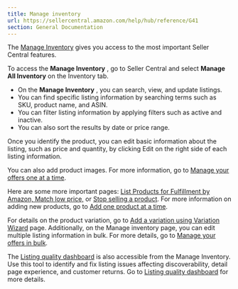 ```yaml
---
title: Manage inventory
url: https://sellercentral.amazon.com/help/hub/reference/G41
section: General Documentation
---
```


The [Manage Inventory](/inventory) gives you access to the most important
Seller Central features.

To access the **Manage Inventory** , go to Seller Central and select **Manage
All Inventory** on the Inventory tab.

  * On the **Manage Inventory** , you can search, view, and update listings. 
  * You can find specific listing information by searching terms such as SKU, product name, and ASIN.
  * You can filter listing information by applying filters such as active and inactive. 
  * You can also sort the results by date or price range. 

Once you identify the product, you can edit basic information about the
listing, such as price and quantity, by clicking Edit on the right side of
each listing information.

You can also add product images. For more information, go to [Manage your
offers one at a time](/gp/help/G201186860).

Here are some more important pages: [List Products for Fulfillment by Amazon,
](/gp/help/G200141220)[Match low price,](/gp/help/G200836360) or [Stop selling
a product](/gp/help/G200216110). For more information on adding new products,
go to [Add one product at a time](/gp/help/G200220550).

For details on the product variation, go to [Add a variation using Variation
Wizard](/gp/help/G202034620) page. Additionally, on the Manage inventory page,
you can edit multiple listing information in bulk. For more details, go to
[Manage your offers in bulk](/gp/help/G9DZLGS87GVDT94B).

The [Listing quality dashboard](/quality) is also accessible from the Manage
Inventory. Use this tool to identify and fix listing issues affecting
discoverability, detail page experience, and customer returns. Go to [Listing
quality dashboard](/gp/help/GE2GNWMVK8URG8XT) for more details.

